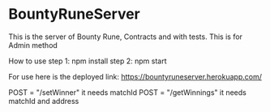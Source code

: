 # BountyRuneServer
This is the server of Bounty Rune, Contracts and with tests. This is for Admin method 

How to use
step 1: npm install
step 2: npm start

For use here is the deployed link: https://bountyruneserver.herokuapp.com/

POST = "/setWinner" it needs matchId
POST = "/getWinnings" it needs matchId and address
